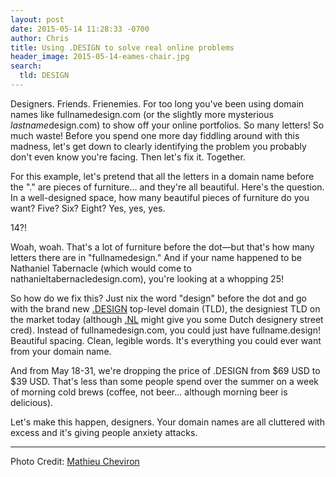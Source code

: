 ```yaml
---
layout: post
date: 2015-05-14 11:28:33 -0700
author: Chris
title: Using .DESIGN to solve real online problems
header_image: 2015-05-14-eames-chair.jpg
search:
  tld: DESIGN
---
```


<!-- excerpt -->

Designers. Friends. Frienemies. For too long you've been using domain names like fullnamedesign.com (or the slightly more mysterious *lastname*design.com) to show off your online portfolios. So many letters! So much waste! Before you spend one more day fiddling around with this madness, let's get down to clearly identifying the problem you probably don't even know you're facing. Then let's fix it. Together.

<!-- /excerpt -->

For this example, let's pretend that all the letters in a domain name before the "." are pieces of furniture... and they're all beautiful. Here's the question. In a well-designed space, how many beautiful pieces of furniture do you want? Five? Six? Eight? Yes, yes, yes.

14?! 

Woah, woah. That's a lot of furniture before the dot—but that's how many letters there are in "fullnamedesign." And if your name happened to be Nathaniel Tabernacle (which would come to nathanieltabernacledesign.com), you're looking at a whopping 25!

So how do we fix this? Just nix the word "design" before the dot and go with the brand new [.DESIGN](https://iwantmyname.com/domains/dot-design) top-level domain (TLD), the designiest TLD on the market today (although [.NL](https://iwantmyname.com/domains/nl-dutch-domain-name-registration-for-netherlands) might give you some Dutch designery street cred). Instead of fullnamedesign.com, you could just have fullname.design! Beautiful spacing. Clean, legible words. It's everything you could ever want from your domain name. 

And from May 18-31, we're dropping the price of .DESIGN from $69 USD to $39 USD. That's less than some people spend over the summer on a week of morning cold brews (coffee, not beer... although morning beer is delicious).

Let's make this happen, designers. Your domain names are all cluttered with excess and it's giving people anxiety attacks.

***

Photo Credit: [Mathieu Cheviron](https://www.flickr.com/photos/mcinteractivity/13033013324/in/photolist-kRFANh-dqgU8-2Svg1v-LQmKM-MCB3v-6zJagD-6VJvq6-LQb3m-dqgYt-dqgTf-6Hswze-8QRqEW-8QRqx1-8QNkxa-dqgYM-MCtyw-MCtyh-MCtxC-MCtwf-diMYjG-6CEyhw-p5Z936-93Q4XY-6ZJQ9A-6ZEPC4-4ZwPqo-6HwzC1-oNua8R-4ZsACT-LQkwt-6HwzzC-6HwzyU-6zJ62p-2Svf9z-dqgTP-oNuiLd-p5HNRr-p5Z6HM-p5HNkB-p5HMZg-au4v3X-cg3Kj5-dqgUs-p5HT1P-2SveHg-dqgQ5-MCB66-6ZEPUg-MCtBL-dqgNG)